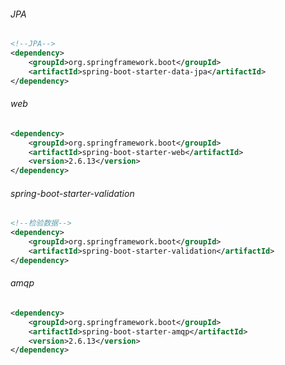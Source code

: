###### JPA
```xml
<!--JPA-->
<dependency>
	<groupId>org.springframework.boot</groupId>
    <artifactId>spring-boot-starter-data-jpa</artifactId>
</dependency>
```
###### web
```xml
<dependency>
	<groupId>org.springframework.boot</groupId>
    <artifactId>spring-boot-starter-web</artifactId>
    <version>2.6.13</version>
</dependency>
```

###### spring-boot-starter-validation
```xml
<!--检验数据-->
<dependency>  
	<groupId>org.springframework.boot</groupId>  
	<artifactId>spring-boot-starter-validation</artifactId>  
</dependency>
```
###### amqp
```xml
<dependency>  
	<groupId>org.springframework.boot</groupId>  
	<artifactId>spring-boot-starter-amqp</artifactId>  
	<version>2.6.13</version>  
</dependency>
```